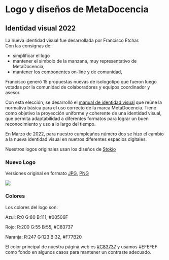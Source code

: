 # Logo y diseños de MetaDocencia

## Identidad visual 2022

La nueva identidad visual fue desarrollada por Francisco Etchar.  
Con las consignas de:

- simplificar el logo
- mantener el simbolo de la manzana, muy representativo de MetaDocencia, 
- mantener los componentes on-line y de comunidad, 

Francisco generó 15 propuestas nuevas de isologotipo que fueron luego votadas por la comunidad de colaboradores y equipos coordinador y asesor.

Con esta elección, se desarrolló el [manual de identidad visual](https://github.com/MetaDocencia/Logos/blob/master/manual_identidad_visual/MetaDocenciaMANUAL.pdf) que reúne la normativa básica para el uso correcto de la marca MetaDocencia.
Tiene como objetivo la proyección uniforme y coherente de una identidad visual, que permita adaptabilidad a diferentes formatos para lograr un
buen reconocimiento y uso a lo largo del tiempo.

En Marzo de 2022, para nuestro cumpleaños número dos se hizo el cambio a la nueva identidad visual en nuetros diferentes espacios digitales.

Nuestros logos originales usan los diseños de [Stokio](https://www.stockio.com/free-vector/online-conference)

### Nuevo Logo

Versiones original en formato [JPG](https://github.com/MetaDocencia/Logos/blob/master/logo_actualizado/MD_original.jpg), [PNG](https://github.com/MetaDocencia/Logos/blob/master/logo_actualizado/MD_original.png)

![](https://github.com/MetaDocencia/Logos/blob/master/logo_actualizado/MD_original.jpg)

### Colores

Los colores del logo son:

Azul: R:0 G:80 B:111, #00506F

Rojo: R:200 G:55 B:55, #C83737

Naranja: R:247 G:123 B:32, #F77B20

El color principal de nuestra página web es [#C83737](https://www.colorhexa.com/c83737) y usamos #EFEFEF como fondo en algunos casos para 
mantener un contraste adecuado.
